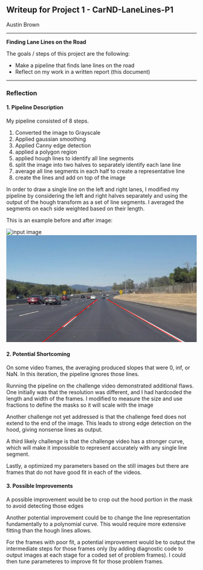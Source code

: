 ## Writeup for Project 1 - CarND-LaneLines-P1
Austin Brown

---

**Finding Lane Lines on the Road**

The goals / steps of this project are the following:
* Make a pipeline that finds lane lines on the road
* Reflect on my work in a written report (this document)


[//]: # (Image References)

[image1]:/test_images/solidWhiteCurve.jpg "input"
[image2]:/test_images_output/output_solidWhiteCurve.jpg "output"

---

### Reflection

#### 1. Pipeline Description

My pipeline consisted of 8 steps.
1) Converted the image to Grayscale
2) Applied gaussian smoothing
3) Applied Canny edge detection
4) applied a polygon region
5) applied hough lines to identify all line segments
6) split the image into two halves to separately identify each lane line
7) average all line segments in each half to create a representative line
8) create the lines and add on top of the image

In order to draw a single line on the left and right lanes, I modified my pipeline by considering the left and right halves separately and using the output of the hough transform as a set of line segments. I averaged the segments on each side weighted based on their length.

This is an example before and after image:

![input image][image1]
![output image][image2]



#### 2. Potential Shortcoming

On some video frames, the averaging produced slopes that were 0, inf, or NaN. In this iteration, the pipeline ignores those lines.

Running the pipeline on the challenge video demonstrated additional flaws. One initially was that the resolution was different, and I had hardcoded the length and width of the frames. I modified to measure the size and use fractions to define the masks so it will scale with the image

Another challenge not yet addressed is that the challenge feed does not extend to the end of the image. This leads to strong edge detection on the hood, giving nonsense lines as output.

A third likely challenge is that the challenge video has a stronger curve, which will make it impossible to represent accurately with any single line segment.

Lastly, a optimized my parameters based on the still images but there are frames that do not have good fit in each of the videos.


#### 3. Possible Improvements

A possible improvement would be to crop out the hood portion in the mask to avoid detecting those edges

Another potential improvement could be to change the line representation fundamentally to a polynomial curve. This would require more extensive fitting than the hough lines allows.

For the frames with poor fit, a potential improvement would be to output the intermediate steps for those frames only (by adding diagnostic code to output images at each stage for a coded set of problem frames). I could then tune parameteres to improve fit for those problem frames.
